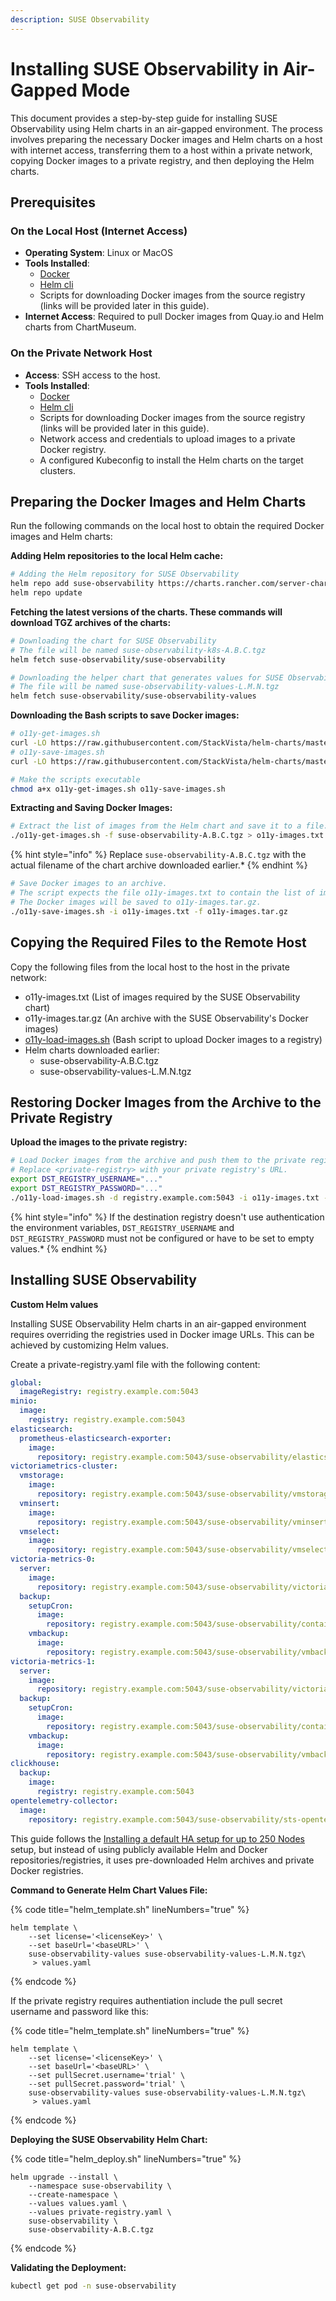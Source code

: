 ```yaml
---
description: SUSE Observability
---
```


# Installing SUSE Observability in Air-Gapped Mode

This document provides a step-by-step guide for installing SUSE Observability using Helm charts in an air-gapped environment. The process involves preparing the necessary Docker images and Helm charts on a host with internet access, transferring them to a host within a private network, copying Docker images to a private registry, and then deploying the Helm charts.

## Prerequisites

### On the Local Host (Internet Access)

- **Operating System**: Linux or MacOS
- **Tools Installed**:
  - [Docker](https://www.docker.com/products/docker-desktop/)
  - [Helm cli](https://helm.sh/docs/intro/install/)
  - Scripts for downloading Docker images from the source registry (links will be provided later in this guide).
- **Internet Access**: Required to pull Docker images from Quay.io and Helm charts from ChartMuseum.


### On the Private Network Host

- **Access**: SSH access to the host.
- **Tools Installed**:
  - [Docker](https://www.docker.com/products/docker-desktop/)
  - [Helm cli](https://helm.sh/docs/intro/install/)
  - Scripts for downloading Docker images from the source registry (links will be provided later in this guide).
  - Network access and credentials to upload images to a private Docker registry.
  - A configured Kubeconfig to install the Helm charts on the target clusters.

## Preparing the Docker Images and Helm Charts

Run the following commands on the local host to obtain the required Docker images and Helm charts:


**Adding Helm repositories to the local Helm cache:**

```bash
# Adding the Helm repository for SUSE Observability
helm repo add suse-observability https://charts.rancher.com/server-charts/prime/suse-observability
helm repo update
```

**Fetching the latest versions of the charts. These commands will download TGZ archives of the charts:**

```bash
# Downloading the chart for SUSE Observability
# The file will be named suse-observability-k8s-A.B.C.tgz
helm fetch suse-observability/suse-observability

# Downloading the helper chart that generates values for SUSE Observability
# The file will be named suse-observability-values-L.M.N.tgz
helm fetch suse-observability/suse-observability-values
```

**Downloading the Bash scripts to save Docker images:**

```bash
# o11y-get-images.sh
curl -LO https://raw.githubusercontent.com/StackVista/helm-charts/master/stable/suse-observability/installation/o11y-get-images.sh
# o11y-save-images.sh
curl -LO https://raw.githubusercontent.com/StackVista/helm-charts/master/stable/suse-observability/installation/o11y-save-images.sh

# Make the scripts executable
chmod a+x o11y-get-images.sh o11y-save-images.sh
```

**Extracting and Saving Docker Images:**

```bash
# Extract the list of images from the Helm chart and save it to a file.
./o11y-get-images.sh -f suse-observability-A.B.C.tgz > o11y-images.txt
```
{% hint style="info" %}
Replace `suse-observability-A.B.C.tgz` with the actual filename of the chart archive downloaded earlier.*
{% endhint %}


```bash
# Save Docker images to an archive.
# The script expects the file o11y-images.txt to contain the list of images used by SUSE Observability.
# The Docker images will be saved to o11y-images.tar.gz.
./o11y-save-images.sh -i o11y-images.txt -f o11y-images.tar.gz
```

## Copying the Required Files to the Remote Host

Copy the following files from the local host to the host in the private network:
- o11y-images.txt (List of images required by the SUSE Observability chart)
- o11y-images.tar.gz (An archive with the SUSE Observability's Docker images)
- [o11y-load-images.sh](https://raw.githubusercontent.com/StackVista/helm-charts/master/stable/suse-observability/installation/o11y-load-images.sh) (Bash script to upload Docker images to a registry)
- Helm charts downloaded earlier:
  - suse-observability-A.B.C.tgz
  - suse-observability-values-L.M.N.tgz

## Restoring Docker Images from the Archive to the Private Registry

**Upload the images to the private registry:**

```bash
# Load Docker images from the archive and push them to the private registry.
# Replace <private-registry> with your private registry's URL.
export DST_REGISTRY_USERNAME="..."
export DST_REGISTRY_PASSWORD="..."
./o11y-load-images.sh -d registry.example.com:5043 -i o11y-images.txt -f o11y-images.tar.gz
```

{% hint style="info" %}
If the destination registry doesn't use authentication the environment variables, `DST_REGISTRY_USERNAME` and `DST_REGISTRY_PASSWORD` must not be configured or have to be set to empty values.*
{% endhint %}

## Installing SUSE Observability

**Custom Helm values**

Installing SUSE Observability Helm charts in an air-gapped environment requires overriding the registries used in Docker image URLs. This can be achieved by customizing Helm values.

Create a private-registry.yaml file with the following content:

```yaml
global:
  imageRegistry: registry.example.com:5043
minio:
  image:
    registry: registry.example.com:5043
elasticsearch:
  prometheus-elasticsearch-exporter:
    image:
      repository: registry.example.com:5043/suse-observability/elasticsearch-exporter
victoriametrics-cluster:
  vmstorage:
    image:
      repository: registry.example.com:5043/suse-observability/vmstorage
  vminsert:
    image:
      repository: registry.example.com:5043/suse-observability/vminsert
  vmselect:
    image:
      repository: registry.example.com:5043/suse-observability/vmselect
victoria-metrics-0:
  server:
    image:
      repository: registry.example.com:5043/suse-observability/victoria-metrics
  backup:
    setupCron:
      image:
        repository: registry.example.com:5043/suse-observability/container-tools
    vmbackup:
      image:
        repository: registry.example.com:5043/suse-observability/vmbackup
victoria-metrics-1:
  server:
    image:
      repository: registry.example.com:5043/suse-observability/victoria-metrics
  backup:
    setupCron:
      image:
        repository: registry.example.com:5043/suse-observability/container-tools
    vmbackup:
      image:
        repository: registry.example.com:5043/suse-observability/vmbackup
clickhouse:
  backup:
    image:
      registry: registry.example.com:5043
opentelemetry-collector:
  image:
    repository: registry.example.com:5043/suse-observability/sts-opentelemetry-collector
```

This guide follows the [Installing a default HA setup for up to 250 Nodes](https://docs.stackstate.com/get-started/k8s-suse-rancher-prime#installing-a-default-ha-setup-for-up-to-250-nodes) setup, but instead of using publicly available Helm and Docker repositories/registries, it uses pre-downloaded Helm archives and private Docker registries.


**Command to Generate Helm Chart Values File:**

{% code title="helm_template.sh" lineNumbers="true" %}
```text
helm template \
    --set license='<licenseKey>' \
    --set baseUrl='<baseURL>' \
    suse-observability-values suse-observability-values-L.M.N.tgz\
     > values.yaml
```
{% endcode %}

If the private registry requires authentiation include the pull secret username and password like this:

{% code title="helm_template.sh" lineNumbers="true" %}
```text
helm template \
    --set license='<licenseKey>' \
    --set baseUrl='<baseURL>' \
    --set pullSecret.username='trial' \
    --set pullSecret.password='trial' \
    suse-observability-values suse-observability-values-L.M.N.tgz\
     > values.yaml
```
{% endcode %}

**Deploying the SUSE Observability Helm Chart:**

{% code title="helm_deploy.sh" lineNumbers="true" %}
```text
helm upgrade --install \
    --namespace suse-observability \
    --create-namespace \
    --values values.yaml \
    --values private-registry.yaml \
    suse-observability \
    suse-observability-A.B.C.tgz
```
{% endcode %}

**Validating the Deployment:**

```bash
kubectl get pod -n suse-observability
```
